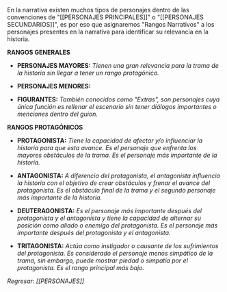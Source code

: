 En la narrativa existen muchos tipos de personajes dentro de las convenciones de "[[PERSONAJES PRINCIPALES]]" o "[[PERSONAJES SECUNDARIOS]]", es por eso que asignaremos "Rangos Narrativos" a los personajes presentes en la narrativa para identificar su relevancia en la historia.

**RANGOS GENERALES**
- **PERSONAJES MAYORES:** *Tienen una gran relevancia para la trama de la historia sin llegar a tener un rango protagónico.*

- **PERSONAJES MENORES:**

- **FIGURANTES:** *También conocidos como "Extras", son personajes cuya única función es rellenar el escenario sin tener diálogos importantes o menciones dentro del guion.*




**RANGOS PROTAGÓNICOS**
- **PROTAGONISTA:** *Tiene la capacidad de afectar y/o influenciar la historia para que esta avance. Es el personaje que enfrenta los mayores obstáculos de la trama. Es el personaje más importante de la historia.*

- **ANTAGONISTA:** *A diferencia del protagonista, el antagonista influencia la historia con el objetivo de crear obstáculos y frenar el avance del protagonista. Es el obstáculo final de la trama y el segundo personaje más importante de la historia.*

- **DEUTERAGONISTA:** *Es el personaje más importante después del protagonista y el antagonista y tiene la capacidad de alternar su posición como aliado o enemigo del protagonista. Es el personaje más importante después del protagonista y el antagonista.*

- **TRITAGONISTA:** *Actúa como instigador o causante de los sufrimientos del protagonista. Es considerado el personaje menos simpático de la trama, sin embargo, puede mostrar piedad o simpatía por el protagonista. Es el rango principal más bajo.*




*Regresar: [[PERSONAJES]]*